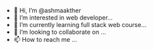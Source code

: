 - 👋 Hi, I’m @ashmaakther
- 👀 I’m interested in web developer...
- 🌱 I’m currently learning full stack web course...
- 💞️ I’m looking to collaborate on ...
- 📫 How to reach me ...

<!---
ashmaakther/ashmaakther is a ✨ special ✨ repository because its `README.md` (this file) appears on your GitHub profile.
You can click the Preview link to take a look at your changes.
--->
